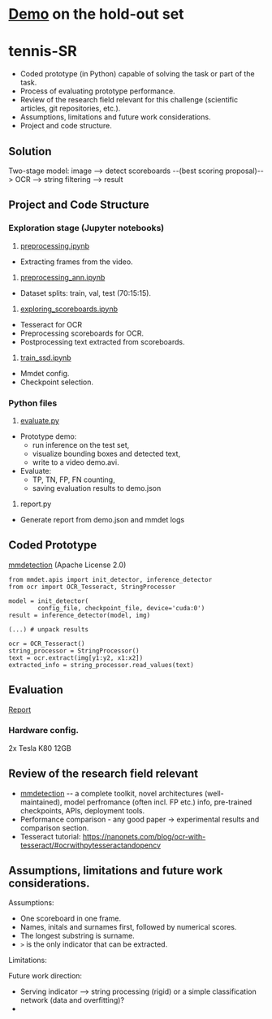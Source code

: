 # [Demo](https://drive.google.com/file/d/1Pcqzh_ae1eSYSJWcBanTlCMMB6A2VhmM/view?usp=sharing) on the hold-out set

# tennis-SR
* Coded prototype (in Python) capable of solving the task or part of the task.
* Process of evaluating prototype performance.
* Review of the research field relevant for this challenge (scientific articles, git repositories, etc.).
* Assumptions, limitations and future work considerations.
* Project and code structure.

## Solution
Two-stage model: image --> detect scoreboards --(best scoring proposal)--> OCR --> string filtering --> result

## Project and Code Structure

### Exploration stage (Jupyter notebooks)
1. [preprocessing.ipynb](preprocessing.ipynb)
* Extracting frames from the video.
1. [preprocessing_ann.ipynb](preprocessing_ann.ipynb)
* Dataset splits: train, val, test (70:15:15).
1. [exploring_scoreboards.ipynb](exploring_scoreboards.ipynb)
* Tesseract for OCR
* Preprocessing scoreboards for OCR.
* Postprocessing text extracted from scoreboards.
1. [train_ssd.ipynb](train_ssd.ipynb)
* Mmdet config.
* Checkpoint selection.

### Python files
1. [evaluate.py](evaluate.py)
* Prototype demo: 
    * run inference on the test set,
    * visualize bounding boxes and detected text, 
    * write to a video demo.avi.
* Evaluate:
    * TP, TN, FP, FN counting, 
    * saving evaluation results to demo.json
1. report.py
* Generate report from demo.json and mmdet logs

## Coded Prototype
[mmdetection](https://github.com/open-mmlab/mmdetection) (Apache License 2.0)
```
from mmdet.apis import init_detector, inference_detector
from ocr import OCR_Tesseract, StringProcessor

model = init_detector(
        config_file, checkpoint_file, device='cuda:0')
result = inference_detector(model, img)

(...) # unpack results

ocr = OCR_Tesseract()
string_processor = StringProcessor()
text = ocr.extract(img[y1:y2, x1:x2])
extracted_info = string_processor.read_values(text)
```

## Evaluation
[Report](REPORT.md)

### Hardware config.
2x Tesla K80 12GB   

## Review of the research field relevant
* [mmdetection](https://github.com/open-mmlab/mmdetection) -- a complete toolkit, novel architectures (well-maintained), model perfromance (often incl. FP etc.) info, pre-trained checkpoints, APIs, deployment tools.
* Performance comparison - any good paper -> experimental results and comparison section. 
* Tesseract tutorial: https://nanonets.com/blog/ocr-with-tesseract/#ocrwithpytesseractandopencv

## Assumptions, limitations and future work considerations.
Assumptions: 
* One scoreboard in one frame.
* Names, initals and surnames first, followed by numerical scores.
* The longest substring is surname.
* `>` is the only indicator that can be extracted.

Limitations:

Future work direction:
* Serving indicator --> string processing (rigid) or a simple classification network (data and overfitting)?
* 

